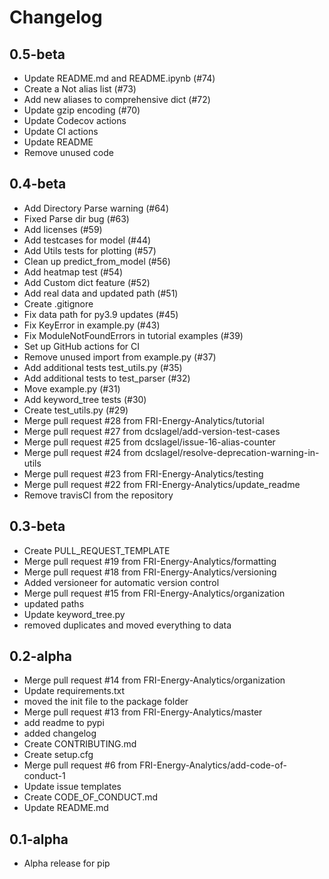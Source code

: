# Changelog

## 0.5-beta
* Update README.md and README.ipynb (#74)
* Create a Not alias list (#73)
* Add new aliases to comprehensive dict (#72)
* Update gzip encoding (#70)
* Update Codecov actions
* Update CI actions
* Update README
* Remove unused code

## 0.4-beta
* Add Directory Parse warning (#64)
* Fixed Parse dir bug (#63)
* Add licenses (#59)
* Add testcases for model (#44)
* Add Utils tests for plotting (#57)
* Clean up predict_from_model (#56)
* Add heatmap test (#54)
* Add Custom dict feature (#52)
* Add real data and updated path (#51)
* Create .gitignore
* Fix data path for py3.9 updates (#45)
* Fix KeyError in example.py (#43)
* Fix ModuleNotFoundErrors in tutorial examples (#39)
* Set up GitHub actions for CI
* Remove unused import from example.py (#37)
* Add additional tests test_utils.py (#35)
* Add additional tests to test_parser (#32)
* Move example.py (#31)
* Add keyword_tree tests (#30)
* Create test_utils.py (#29)
* Merge pull request #28 from FRI-Energy-Analytics/tutorial
* Merge pull request #27 from dcslagel/add-version-test-cases
* Merge pull request #25 from dcslagel/issue-16-alias-counter
* Merge pull request #24 from dcslagel/resolve-deprecation-warning-in-utils
* Merge pull request #23 from FRI-Energy-Analytics/testing
* Merge pull request #22 from FRI-Energy-Analytics/update_readme
* Remove travisCI from the repository

## 0.3-beta
* Create PULL_REQUEST_TEMPLATE
* Merge pull request #19 from FRI-Energy-Analytics/formatting
* Merge pull request #18 from FRI-Energy-Analytics/versioning
* Added versioneer for automatic version control
* Merge pull request #15 from FRI-Energy-Analytics/organization
* updated paths
* Update keyword_tree.py
* removed duplicates and moved everything to data

## 0.2-alpha
* Merge pull request #14 from FRI-Energy-Analytics/organization
* Update requirements.txt
* moved the init file to the package folder
* Merge pull request #13 from FRI-Energy-Analytics/master
* add readme to pypi
* added changelog
* Create CONTRIBUTING.md
* Create setup.cfg
* Merge pull request #6 from FRI-Energy-Analytics/add-code-of-conduct-1
* Update issue templates
* Create CODE_OF_CONDUCT.md
* Update README.md

## 0.1-alpha
* Alpha release for pip
